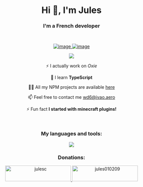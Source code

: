 <h1 align="center">Hi 👋, I'm Jules</h1>
<h3 align="center">I'm a French developer</h3>
<br>

<p align="center">
  <a href="https://github.com/Jules010209">
    <img alt="image" src="https://github-readme-stats.vercel.app/api?username=Jules010209&show_icons=true&count_private=true&theme=react&hide_border=true&bg_color=0D1117" />
  </a>
  <a href="https://github.com/Jules010209">
    <img alt="image" src="https://github-readme-stats.vercel.app/api/top-langs/?username=Jules010209&langs_count=8&count_private=true&layout=compact&theme=react&hide_border=true&bg_color=0D1117"/>
  </a>
</p>

<p align="center"><img src="https://github-readme-streak-stats.herokuapp.com/?user=jules010209&theme=react&hide_border=true&bg_color=0D1117"></p>

<div align="center">
  <p>⚡ I actually work on <i>Oxie</i><p>
  
  <p>🌱 I learn <b>TypeScript</b></p>

  <p>👨‍💻 All my NPM projects are available <a href="https://www.npmjs.com/~jules010209">here</a></p>

  <p>📫 Feel free to contact me <a href="mailto:wd6@ivao.aero">wd6@ivao.aero<a/></p>

  <p>⚡ Fun fact <b>I started with minecraft plugins!</b></p>
</div><br>

<h3 align="center">My languages and tools:</h3>

<p align="center">
  <a href="https://skillicons.dev">
    <img src="https://skillicons.dev/icons?i=blender,vscode,visualstudio,unity,unreal,git,kubernetes,docker,ts,nodejs,sequelize,sass,react,nestjs,discord,electron,github,gitlab&perline=6" />
  </a>
</p>

<h3 align="center">Donations:</h3>
<div align="center">
  <p>
    <a href="https://www.buymeacoffee.com/julesc">
      <img src="https://cdn.buymeacoffee.com/buttons/v2/default-yellow.png" height="50" width="210" alt="julesc" /></a><a href="https://ko-fi.com/jules010209">
    <img src="https://cdn.ko-fi.com/cdn/kofi3.png?v=3" height="50" width="210" alt="jules010209" />
    </a>
  </p>
</div>
